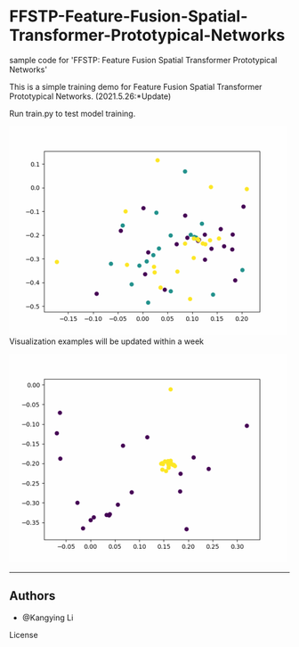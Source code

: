 # FFSTP-Feature-Fusion-Spatial-Transformer-Prototypical-Networks
sample code for 'FFSTP: Feature Fusion Spatial Transformer Prototypical Networks'

This is a simple training demo for Feature Fusion Spatial Transformer Prototypical Networks.
(2021.5.26:*Update)



Run train.py to test model training.



![](train.gif)
Visualization examples will be updated within a week

![](cross.gif)

-------


Authors
-------

- @Kangying Li 


License
